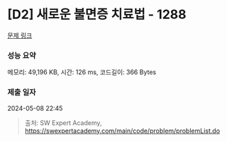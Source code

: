 # [D2] 새로운 불면증 치료법 - 1288 

[문제 링크](https://swexpertacademy.com/main/code/problem/problemDetail.do?contestProbId=AV18_yw6I9MCFAZN) 

### 성능 요약

메모리: 49,196 KB, 시간: 126 ms, 코드길이: 366 Bytes

### 제출 일자

2024-05-08 22:45



> 출처: SW Expert Academy, https://swexpertacademy.com/main/code/problem/problemList.do